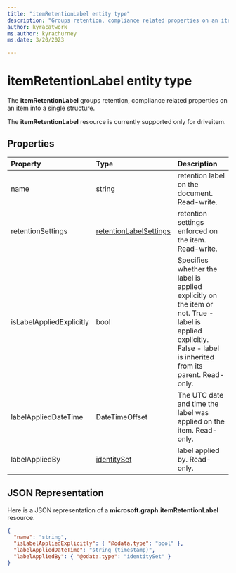 ```yaml
---
title: "itemRetentionLabel entity type"
description: "Groups retention, compliance related properties on an item into a single structure"
author: kyracatwork
ms.author: kyrachurney
ms.date: 3/20/2023

---
```


# itemRetentionLabel entity type

The **itemRetentionLabel** groups retention, compliance related properties on an item into a single structure.

The **itemRetentionLabel** resource is currently supported only for driveitem.

## Properties

| Property                 | Type                       | Description                                                                                                                                                      |
| :----------------------- | :------------------------- | :--------------------------------------------------------------------------------------------------------------------------------------------------------------- |
| name                     | string                     | retention label on the document. Read-write.                                                                                                                     |
| retentionSettings        | [retentionLabelSettings][] | retention settings enforced on the item. Read-write.                                                                                                             |
| isLabelAppliedExplicitly | bool                       | Specifies whether the label is applied explicitly on the item or not. True - label is applied explicitly. False - label is inherited from its parent. Read-only. |
| labelAppliedDateTime     | DateTimeOffset             | The UTC date and time the label was applied on the item. Read-only.                                                                                              |
| labelAppliedBy           | [identitySet][]            | label applied by. Read-only.                                                                                                                                     |

## JSON Representation

Here is a JSON representation of a **microsoft.graph.itemRetentionLabel** resource.

<!-- {
"blockType": "resource",
"@odata.type": "microsoft.graph.itemRetentionLabel",
"optionalProperties": []
}-->

```json
{
  "name": "string",
  "isLabelAppliedExplicitly": { "@odata.type": "bool" },
  "labelAppliedDateTime": "string (timestamp)",
  "labelAppliedBy": { "@odata.type": "identitySet" }  
}
```

[identitySet]: ./identitySet.md
[retentionlabelsettings]: ./retentionLabelSettings.md


